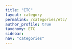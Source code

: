 ```yaml
---
title: "ETC"
layout: category
permalink: /categories/etc/
author_profile: true
taxonomy: ETC
sidebar:
nav: "categories"
---
```

